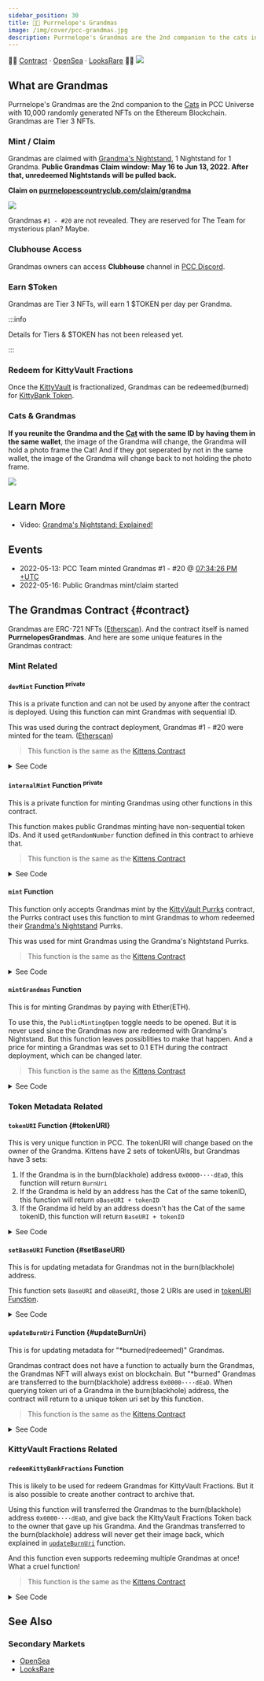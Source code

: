 ```yaml
---
sidebar_position: 30
title: 👵🏻 Purrnelope's Grandmas
image: /img/cover/pcc-grandmas.jpg
description: Purrnelope's Grandmas are the 2nd companion to the cats in PCC Universe with 10,000 randomly generated NFTs that exist on the Ethereum Blockchain. Grandmas are Tier 3 NFTs.
---
```


👵🏻
[Contract](https://etherscan.io/address/0x9e5bF3026A4F77971057cad44C0B6e02EFA9a7cD) ·
[OpenSea](https://opensea.io/collection/purrnelopes-grandmas) ·
[LooksRare](https://looksrare.org/collections/0x9e5bF3026A4F77971057cad44C0B6e02EFA9a7cD)
👵🏻
![](./assets/pcc-grandmas.jpg)

## What are Grandmas

Purrnelope's Grandmas are the 2nd companion to the [Cats](../cats/index.md) in PCC Universe with 10,000 randomly generated NFTs on the Ethereum Blockchain. Grandmas are Tier 3 NFTs.

### Mint / Claim

Grandmas are claimed with [Grandma's Nightstand](../kittyvault-purrks/8-grandma-s-nightstand.md), 1 Nightstand for 1 Grandma. **Public Grandmas Claim window: May 16 to Jun 13, 2022. After that, unredeemed Nightstands will be pulled back.**

**Claim on [purrnelopescountryclub.com/claim/grandma](https://www.purrnelopescountryclub.com/claim/grandma)**

![](./assets/claim-grandmas.jpg)

Grandmas `#1 - #20` are not revealed. They are reserved for The Team for mysterious plan? Maybe.

### Clubhouse Access

Grandmas owners can access **Clubhouse** channel in [PCC Discord](http://discord.gg/purrnelopescountryclub).

### Earn $Token

Grandmas are Tier 3 NFTs, will earn 1 $TOKEN per day per Grandma.

:::info

Details for Tiers & $TOKEN has not been released yet.

:::

### Redeem for KittyVault Fractions

Once the [KittyVault](../../kittyvault/index.md) is fractionalized, Grandmas can be redeemed(burned) for [KittyBank Token](../../kittyvault/index.md#kittybank-token-token).

### Cats & Grandmas

**If you reunite the Grandma and the [Cat](../cats/index.md) with the same ID by having them in the same wallet**, the image of the Grandma will change, the Grandma will hold a photo frame the Cat! And if they got seperated by not in the same wallet, the image of the Grandma will change back to not holding the photo frame.

![](./assets/cats-grandmas.jpg)

## Learn More

- Video: [Grandma's Nightstand: Explained!](/posts/explained/202205-nightstand)

## Events

- 2022-05-13: PCC Team minted Grandmas #1 - #20 @ [07:34:26 PM +UTC](https://etherscan.io/tx/0xcffd4c0be97732136798b54a9cb1830490c9625f8c2c8c36afecfd1041590d75)
- 2022-05-16: Public Grandmas mint/claim started

## The Grandmas Contract {#contract}

Grandmas are ERC-721 NFTs ([Etherscan](https://etherscan.io/address/0x9e5bF3026A4F77971057cad44C0B6e02EFA9a7cD)). And the contract itself is named **PurrnelopesGrandmas**. And here are some unique features in the Grandmas contract:

### Mint Related

#### `devMint` Function <sup>private</sup>

This is a private function and can not be used by anyone after the contract is deployed. Using this function can mint Grandmas with sequential ID.

This was used during the contract deployment, Grandmas #1 - #20 were minted for the team. ([Etherscan](https://etherscan.io/tx/0xcffd4c0be97732136798b54a9cb1830490c9625f8c2c8c36afecfd1041590d75))

> This function is the same as the [Kittens Contract](../kittens/index.md#contract)

<details><summary>See Code</summary>

```js
function devMint(uint256 _quantity, address _to) private {
    uint256 remaining = MaxSupplyCount - CurrentTokenId.current();
    for(uint256 i; i < _quantity; i++){
        CurrentTokenId.increment();
        remaining--;
        _safeMint(_to, CurrentTokenId.current());
        Ids[i] = Ids[remaining] == 0 ? remaining : Ids[remaining];
    }
}

constructor() ERC721("Purrnelopes Grandmas", "PG"){
    devMint(20, 0x112E62d5906F9239D9fabAb7D0237A328F128e22);
}
```

</details>

#### `internalMint` Function <sup>private</sup>

This is a private function for minting Grandmas using other functions in this contract.

This function makes public Grandmas minting have non-sequential token IDs. And it used `getRandomNumber` function defined in this contract to arhieve that.

> This function is the same as the [Kittens Contract](../kittens/index.md#contract)

<details><summary>See Code</summary>

```js
function internalMint(address _to, uint256 _quantity) private {
    require(_quantity <= MaxMintCount && _quantity > 0, "Incorrect mint quantity");
    require(_quantity.add(CurrentTokenId.current()) <= MaxSupplyCount, "Cannot exceed max supply");

    uint256 remaining = MaxSupplyCount - CurrentTokenId.current();

    for(uint256 i; i < _quantity; i++){

        remaining--;
        uint256 tokenId = CurrentTokenId.current();
        uint256 index = getRandomNumber(remaining, i * tokenId);

        _safeMint(_to, ((Ids[index] == 0) ? index : Ids[index]) + 1);

        Ids[index] = Ids[remaining] == 0 ? remaining : Ids[remaining];
        CurrentTokenId.increment();
    }
}

//"random" number.... using chainlink for VRF seems overkill
function getRandomNumber(uint256 maxValue, uint256 salt) private view returns(uint256) {
    if (maxValue == 0)
        return 0;

    uint256 seed =
        uint256(
            keccak256(
                abi.encodePacked(
                        block.difficulty +
                        ((uint256(keccak256(abi.encodePacked(tx.origin, msg.sig)))) / (block.timestamp)) +
                        block.number +
                        salt
                )
            )
        );
    return seed.mod(maxValue);
}
```

</details>

#### `mint` Function

This function only accepts Grandmas mint by the [KittyVault Purrks](../kittyvault-purrks/index.md) contract, the Purrks contract uses this function to mint Grandmas to whom redeemed their [Grandma's Nightstand](../kittyvault-purrks/8-grandma-s-nightstand.md) Purrks.

This was used for mint Grandmas using the Grandma's Nightstand Purrks.

> This function is the same as the [Kittens Contract](../kittens/index.md#contract)

<details><summary>See Code</summary>

```js
function mint(address _to, uint256 _quantity) override public {
    require(msg.sender == AllowedAddress || msg.sender == owner(), "Not allowed minting address");
    internalMint(_to, _quantity);
}
```

</details>

#### `mintGrandmas` Function

This is for minting Grandmas by paying with Ether(ETH).

To use this, the `PublicMintingOpen` toggle needs to be opened. But it is never used since the Grandmas now are redeemed with Grandma's Nightstand. But this function leaves possiblities to make that happen. And a price for minting a Grandmas was set to 0.1 ETH during the contract deployment, which can be changed later.

> This function is the same as the [Kittens Contract](../kittens/index.md#contract)

<details><summary>See Code</summary>

```js
function mintGrandmas(uint256 _quantity) payable public nonReentrant {
    require(msg.value == _quantity.mul(UnitPrice), "Incorrect ETH amount");
    require(PublicMintingOpen, "Public minting is not currently open");

    internalMint(msg.sender, _quantity);
}
```

</details>

### Token Metadata Related

#### `tokenURI` Function {#tokenURI}

This is very unique function in PCC. The tokenURI will change based on the owner of the Grandma. Kittens have 2 sets of tokenURIs, but Grandmas have 3 sets:

1. If the Grandma is in the burn(blackhole) address `0x0000····dEaD`, this function will return `BurnUri`
1. If the Grandma is held by an address has the Cat of the same tokenID, this function will return `oBaseURI + tokenID`
1. If the Grandma id held by an address doesn't has the Cat of the same tokenID, this function will return `BaseURI + tokenID`

<details><summary>See Code</summary>

```js
function tokenURI(uint256 _tokenId) public view override returns (string memory) {
    require(_exists(_tokenId), "ERC721Metadata: URI query for nonexistent token");

    string memory baseURI = _baseURI();
    string memory uri = bytes(baseURI).length > 0 ? string(abi.encodePacked(baseURI, _tokenId.toString())) : "";
    string memory alternate_uri = bytes(baseURI).length > 0 ? string(abi.encodePacked(oBaseURI, _tokenId.toString())) : "";

    return (ownerOf(_tokenId) == BurnAddress) ? BurnUri : isOwnerOfCat(_tokenId) ? alternate_uri : uri;
}

function isOwnerOfCat(uint256 _tokenId) private view returns (bool){
    address catOwner;
    try CatContractAddress.ownerOf(_tokenId) {
        catOwner = CatContractAddress.ownerOf(_tokenId);
    }
    catch {
        catOwner = address(69420);
    }

    return catOwner == ownerOf(_tokenId);
}
```

</details>

#### `setBaseURI` Function {#setBaseURI}

This is for updating metadata for Grandmas not in the burn(blackhole) address.

This function sets `BaseURI` and `oBaseURI`, those 2 URIs are used in [tokenURI Function](#tokenURI).

<details><summary>See Code</summary>

```js
function setBaseURI(string calldata _uri, string calldata _uri2) public onlyOwner{
    BaseURI = _uri;
    oBaseURI = _uri2;
}
```

</details>

#### `updateBurnUri` Function {#updateBurnUri}

This is for updating metadata for "\*burned(redeemed)" Grandmas.

Grandmas contract does not have a function to actually burn the Grandmas, the Grandmas NFT will always exist on blockchain. But "\*burned" Grandmas are transferred to the burn(blackhole) address `0x0000····dEaD`. When querying token uri of a Grandma in the burn(blackhole) address, the contract will return to a unique token uri set by this function.

> This function is the same as the [Kittens Contract](../kittens/index.md#contract)

<details><summary>See Code</summary>

```js
function updateBurnUri(string memory _uri) public onlyOwner{
    BurnUri = _uri;
}
```

</details>

### KittyVault Fractions Related

#### `redeemKittyBankFractions` Function

This is likely to be used for redeem Grandmas for KittyVault Fractions. But it is also possible to create another contract to archive that.

Using this function will transferred the Grandmas to the burn(blackhole) address `0x0000····dEaD`, and give back the KittyVault Fractions Token back to the owner that gave up his Grandma. And the Grandmas transferred to the burn(blackhole) address will never get their image back, which explained in [`updateBurnUri`](#updateBurnUri) function.

And this function even supports redeeming multiple Grandmas at once! What a cruel function!

> This function is the same as the [Kittens Contract](../kittens/index.md#contract)

<details><summary>See Code</summary>

```js
function redeemKittyBankFractions(uint256[] calldata ids) public {
    require(RedeemOpen, "ERC-20 redeem is not currently open");
    require(FractionsPerNFT > 0, "Fractions per NFT currently not set");
    uint256 amount = FractionsPerNFT.mul(ids.length);
    require(FractionsContract.balanceOf(address(this)) >= amount, "Not enough balance of tokens to redeem");

    for(uint256 i; i < ids.length; i++){
        //we don't need to check the owner of the tokens because this is checked in transferFrom method
        this.transferFrom(msg.sender, BurnAddress, ids[i]);
    }

    FractionsContract.transfer(msg.sender, amount);
}
```

</details>

## See Also

### Secondary Markets

- [OpenSea](https://opensea.io/collection/purrnelopes-grandmas)
- [LooksRare](https://looksrare.org/collections/0x9e5bF3026A4F77971057cad44C0B6e02EFA9a7cD)
